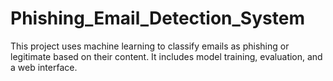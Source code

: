 # Phishing_Email_Detection_System
This project uses machine learning to classify emails as phishing or legitimate based on their content. It includes model training, evaluation, and a web interface.
